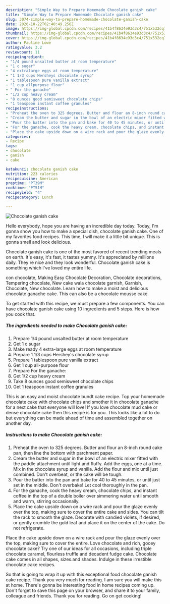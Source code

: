 ```yaml
---
description: "Simple Way to Prepare Homemade Chocolate ganish cake"
title: "Simple Way to Prepare Homemade Chocolate ganish cake"
slug: 3074-simple-way-to-prepare-homemade-chocolate-ganish-cake
date: 2020-10-22T02:40:49.256Z
image: https://img-global.cpcdn.com/recipes/41b4f8634e93d3c4/751x532cq70/chocolate-ganish-cake-recipe-main-photo.jpg
thumbnail: https://img-global.cpcdn.com/recipes/41b4f8634e93d3c4/751x532cq70/chocolate-ganish-cake-recipe-main-photo.jpg
cover: https://img-global.cpcdn.com/recipes/41b4f8634e93d3c4/751x532cq70/chocolate-ganish-cake-recipe-main-photo.jpg
author: Pauline Lowe
ratingvalue: 3.2
reviewcount: 11
recipeingredient:
- "1/4 pound unsalted butter at room temperature"
- "1 c sugar"
- "4 extralarge eggs at room temperature"
- "1 1/3 cups Hersheys chocolate syrup"
- "1 tablespoon pure vanilla extract"
- "1 cup allpurpose flour"
- " For the ganache"
- "1/2 cup heavy cream"
- "8 ounces good semisweet chocolate chips"
- "1 teaspoon instant coffee granules"
recipeinstructions:
- "Preheat the oven to 325 degrees. Butter and flour an 8-inch round cake pan, then line the bottom with parchment paper."
- "Cream the butter and sugar in the bowl of an electric mixer fitted with the paddle attachment until light and fluffy. Add the eggs, one at a time. Mix in the chocolate syrup and vanilla. Add the flour and mix until just combined. Don&#39;t overbeat, or the cake will be tough."
- "Pour the batter into the pan and bake for 40 to 45 minutes, or until just set in the middle. Don&#39;t overbake! Let cool thoroughly in the pan."
- "For the ganache, cook the heavy cream, chocolate chips, and instant coffee in the top of a double boiler over simmering water until smooth and warm, stirring occasionally."
- "Place the cake upside down on a wire rack and pour the glaze evenly over the top, making sure to cover the entire cake and sides. You can tilt the rack to smooth the glaze. Decorate with candied violets, if desired, or gently crumble the gold leaf and place it on the center of the cake. Do not refrigerate."
categories:
- Recipe
tags:
- chocolate
- ganish
- cake

katakunci: chocolate ganish cake 
nutrition: 223 calories
recipecuisine: American
preptime: "PT39M"
cooktime: "PT51M"
recipeyield: "4"
recipecategory: Lunch

---
```



![Chocolate ganish cake](https://img-global.cpcdn.com/recipes/41b4f8634e93d3c4/751x532cq70/chocolate-ganish-cake-recipe-main-photo.jpg)

Hello everybody, hope you are having an incredible day today. Today, I'm gonna show you how to make a special dish, chocolate ganish cake. One of my favorites food recipes. This time, I will make it a little bit unique. This is gonna smell and look delicious.

Chocolate ganish cake is one of the most favored of recent trending meals on earth. It's easy, it's fast, it tastes yummy. It's appreciated by millions daily. They're nice and they look wonderful. Chocolate ganish cake is something which I've loved my entire life.

con chocolate, Making Easy Chocolate Decoration, Chocolate decorations, Tempering chocolate, New cake wala chocolate garnish, Garnish, Chocolate, New chocolate. Learn how to make a moist and delicious chocolate ganache cake. This can also be a chocolate mousse cake.


To get started with this recipe, we must prepare a few components. You can have chocolate ganish cake using 10 ingredients and 5 steps. Here is how you cook that.

<!--inarticleads1-->

##### The ingredients needed to make Chocolate ganish cake:

1. Prepare 1/4 pound unsalted butter at room temperature
1. Get 1 c sugar
1. Make ready 4 extra-large eggs at room temperature
1. Prepare 1 1/3 cups Hershey&#39;s chocolate syrup
1. Prepare 1 tablespoon pure vanilla extract
1. Get 1 cup all-purpose flour
1. Prepare  For the ganache:
1. Get 1/2 cup heavy cream
1. Take 8 ounces good semisweet chocolate chips
1. Get 1 teaspoon instant coffee granules


This is an easy and moist chocolate bundt cake recipe. Top your homemade chocolate cake with chocolate chips and smother it in chocolate ganache for a next cake that everyone will love! If you love chocolate mud cake or dense chocolate cake then this recipe is for you. This looks like a lot to do but everything can be made ahead of time and assembled together on another day. 

<!--inarticleads2-->

##### Instructions to make Chocolate ganish cake:

1. Preheat the oven to 325 degrees. Butter and flour an 8-inch round cake pan, then line the bottom with parchment paper.
1. Cream the butter and sugar in the bowl of an electric mixer fitted with the paddle attachment until light and fluffy. Add the eggs, one at a time. Mix in the chocolate syrup and vanilla. Add the flour and mix until just combined. Don&#39;t overbeat, or the cake will be tough.
1. Pour the batter into the pan and bake for 40 to 45 minutes, or until just set in the middle. Don&#39;t overbake! Let cool thoroughly in the pan.
1. For the ganache, cook the heavy cream, chocolate chips, and instant coffee in the top of a double boiler over simmering water until smooth and warm, stirring occasionally.
1. Place the cake upside down on a wire rack and pour the glaze evenly over the top, making sure to cover the entire cake and sides. You can tilt the rack to smooth the glaze. Decorate with candied violets, if desired, or gently crumble the gold leaf and place it on the center of the cake. Do not refrigerate.


Place the cake upside down on a wire rack and pour the glaze evenly over the top, making sure to cover the entire. Love chocolate and rich, gooey chocolate cake? Try one of our ideas for all occasions, including triple chocolate caramel, flourless truffle and decadent fudge cake. Chocolate cake comes in all shapes, sizes.and shades. Indulge in these irrestible chocolate cake recipes. 

So that is going to wrap it up with this exceptional food chocolate ganish cake recipe. Thank you very much for reading. I am sure you will make this at home. There's gonna be interesting food in home recipes coming up. Don't forget to save this page on your browser, and share it to your family, colleague and friends. Thank you for reading. Go on get cooking!

